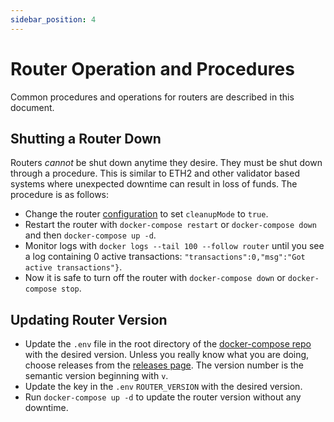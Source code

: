 ```yaml
---
sidebar_position: 4
---
```


# Router Operation and Procedures

Common procedures and operations for routers are described in this document.

## Shutting a Router Down

Routers _cannot_ be shut down anytime they desire. They must be shut down through a procedure. This is similar to ETH2 and other validator based systems where unexpected downtime can result in loss of funds. The procedure is as follows:

- Change the router [configuration](../reference/configuration) to set `cleanupMode` to `true`.
- Restart the router with `docker-compose restart` or `docker-compose down` and then `docker-compose up -d`.
- Monitor logs with `docker logs --tail 100 --follow router` until you see a log containing 0 active transactions: `"transactions":0,"msg":"Got active transactions"}`.
- Now it is safe to turn off the router with `docker-compose down` or `docker-compose stop`.

## Updating Router Version

- Update the `.env` file in the root directory of the [docker-compose repo](https://github.com/connext/nxtp-router-docker-compose) with the desired version. Unless you really know what you are doing, choose releases from the [releases page](https://github.com/connext/nxtp/releases). The version number is the semantic version beginning with `v`.
- Update the key in the `.env` `ROUTER_VERSION` with the desired version.
- Run `docker-compose up -d` to update the router version without any downtime.